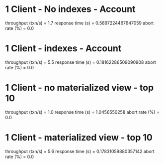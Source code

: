 # 1 Client - No indexes - Account

throughput (txn/s) = 1.7
response time (s) = 0.5897224467647059
abort rate (%) = 0.0

# 1 Client - indexes - Account

throughput (txn/s) = 5.5
response time (s) = 0.18162286509090908
abort rate (%) = 0.0

# 1 Client - no materialized view - top 10

throughput (txn/s) = 1.0
response time (s) = 1.0456550258
abort rate (%) = 0.0

# 1 Client - materialized view - top 10

throughput (txn/s) = 5.6
response time (s) = 0.17831059880357142
abort rate (%) = 0.0
